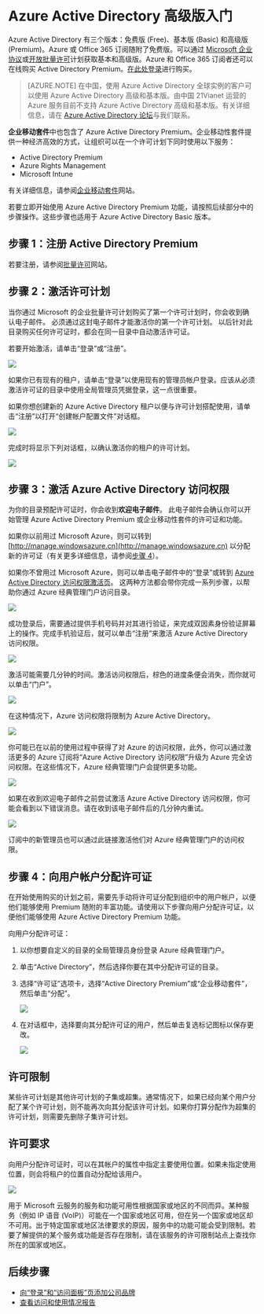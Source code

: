<properties
	pageTitle="Azure Active Directory 高级版入门"
	description="本主题介绍如何注册 Azure Active Directory Premium Edition。"
	services="active-directory"
	documentationCenter=""
	authors="markusvi"
	manager="stevenpo" 
	editor="LisaToft"/>

<tags 
	ms.service="active-directory" 
	ms.date="04/18/2016"
	wacn.date="06/21/2016"/>

# Azure Active Directory 高级版入门

Azure Active Directory 有三个版本：免费版 (Free)、基本版 (Basic) 和高级版 (Premium)。Azure 或 Office 365 订阅随附了免费版。可以通过 [Microsoft 企业协议](https://www.microsoft.com/zh-cn/licensing/licensing-programs/enterprise.aspx)或[开放批量许可](https://www.microsoft.com/zh-cn/licensing/licensing-programs/open-license.aspx)计划获取基本和高级版。Azure 和 Office 365 订阅者还可以在线购买 Active Directory Premium。[在此处登录](https://portal.office.com/Commerce/Catalog.aspx)进行购买。

> [AZURE.NOTE]
在中国，使用 Azure Active Directory 全球实例的客户可以使用 Azure Active Directory 高级和基本版。由中国 21Vianet 运营的 Azure 服务目前不支持 Azure Active Directory 高级和基本版。有关详细信息，请在 [Azure Active Directory 论坛](http://feedback.azure.com/forums/169401-azure-active-directory)与我们联系。

**企业移动套件**中也包含了 Azure Active Directory Premium。企业移动性套件提供一种经济高效的方式，让组织可以在一个许可计划下同时使用以下服务：

- Active Directory Premium 
- Azure Rights Management
- Microsoft Intune


有关详细信息，请参阅[企业移动套件](https://www.microsoft.com/zh-cn/server-cloud/enterprise-mobility/overview.aspx)网站。

若要立即开始使用 Azure Active Directory Premium 功能，请按照后续部分中的步骤操作。这些步骤也适用于 Azure Active Directory Basic 版本。

## 步骤 1：注册 Active Directory Premium

若要注册，请参阅[批量许可](http://www.microsoft.com/zh-cn/licensing/how-to-buy/how-to-buy.aspx)网站。

## 步骤 2：激活许可计划

当你通过 Microsoft 的企业批量许可计划购买了第一个许可计划时，你会收到确认电子邮件。
必须通过这封电子邮件才能激活你的第一个许可计划。
以后针对此目录购买任何许可证时，都会在同一目录中自动激活许可证。

若要开始激活，请单击“登录”或“注册”。


![][1]

如果你已有现有的租户，请单击“登录”以使用现有的管理员帐户登录。应该从必须激活许可证的目录中使用全局管理员凭据登录，这一点很重要。

如果你想创建新的 Azure Active Directory 租户以便与许可计划搭配使用，请单击“注册”以打开“创建帐户配置文件”对话框。

![][2]

完成时将显示下列对话框，以确认激活你的租户的许可计划。

![][3]

## 步骤 3：激活 Azure Active Directory 访问权限

为你的目录预配许可证时，你会收到**欢迎电子邮件**。
此电子邮件会确认你可以开始管理 Azure Active Directory Premium 或企业移动性套件的许可证和功能。

如果你以前用过 Microsoft Azure，则可以转到 [http://manage.windowsazure.cn](http://manage.windowsazure.cn) 以分配新的许可证（有关更多详细信息，请参阅[步骤 4](#step-4-assign-license-to-user-accounts)）。

如果你不曾用过 Microsoft Azure，则可以单击电子邮件中的“登录”或转到 [Azure Active Directory 访问权限激活页](https://account.windowsazure.cn/signup?offer=MS-AZR-0110P)。
这两种方法都会带你完成一系列步骤，以帮助你通过 Azure 经典管理门户访问目录。

![][4]

成功登录后，需要通过提供手机号码并对其进行验证，来完成双因素身份验证屏幕上的操作。完成手机验证后，就可以单击“注册”来激活 Azure Active Directory 访问权限。

![][5]

激活可能需要几分钟的时间。激活访问权限后，棕色的进度条便会消失，而你就可以单击“门户”。

![][6]

在这种情况下，Azure 访问权限将限制为 Azure Active Directory。

![][7]

你可能已在以前的使用过程中获得了对 Azure 的访问权限，此外，你可以通过激活更多的 Azure 订阅将“Azure Active Directory 访问权限”升级为 Azure 完全访问权限。在这些情况下，Azure 经典管理门户会提供更多功能。

![][8]

如果在收到欢迎电子邮件之前尝试激活 Azure Active Directory 访问权限，你可能会看到以下错误消息。请在收到该电子邮件后的几分钟内重试。

![][9]

订阅中的新管理员也可以通过此链接激活他们对 Azure 经典管理门户的访问权限。

## 步骤 4：向用户帐户分配许可证

在开始使用购买的计划之前，需要先手动将许可证分配到组织中的用户帐户，以便他们能够使用 Premium 随附的丰富功能。请使用以下步骤向用户分配许可证，以便他们能够使用 Azure Active Directory Premium 功能。

向用户分配许可证：

1. 以你想要自定义的目录的全局管理员身份登录 Azure 经典管理门户。
2. 单击“Active Directory”，然后选择你要在其中分配许可证的目录。
3. 选择“许可证”选项卡，选择“Active Directory Premium”或“企业移动套件”，然后单击“分配”。

    ![][10]

4. 在对话框中，选择要向其分配许可证的用户，然后单击复选标记图标以保存更改。

    ![][11]

## 许可限制

某些许可计划是其他许可计划的子集或超集。通常情况下，如果已经向某个用户分配了某个许可计划，则不能再次向其分配该许可计划。如果你打算分配作为超集的许可计划，则需要先删除子集许可计划。

## 许可要求

向用户分配许可证时，可以在其帐户的属性中指定主要使用位置。如果未指定使用位置，则会将租户的位置自动分配给该用户。

![][12]

用于 Microsoft 云服务的服务和功能可用性根据国家或地区的不同而异。某种服务（例如 IP 语音 (VoIP)）可能在一个国家或地区可用，但在另一个国家或地区却不可用。出于特定国家或地区法律要求的原因，服务中的功能可能会受到限制。若要了解提供的某个服务或功能是否存在限制，请在该服务的许可限制站点上查找你所在的国家或地区。

## 后续步骤

- [向“登录”和“访问面板”页添加公司品牌](/documentation/articles/active-directory-add-company-branding)
- [查看访问和使用情况报告](/documentation/articles/active-directory-view-access-usage-reports)

<!--Image references-->
[1]: ./media/active-directory-get-started-premium/MOLSEmail.png
[2]: ./media/active-directory-get-started-premium/MOLSAccountProfile.png
[3]: ./media/active-directory-get-started-premium/MOLSThankYou.png
[4]: ./media/active-directory-get-started-premium/AADEmail.png
[5]: ./media/active-directory-get-started-premium/SignUppage.png
[6]: ./media/active-directory-get-started-premium/Subscriptionspage.png
[7]: ./media/active-directory-get-started-premium/Premiuminportal.png
[8]: ./media/active-directory-get-started-premium/Premiuminportal_large.png
[9]: ./media/active-directory-get-started-premium/Signuppage_oops.png
[10]: ./media/active-directory-get-started-premium/contosolicenseplan.png
[11]: ./media/active-directory-get-started-premium/Assignlicensespicker.png
[12]: ./media/active-directory-get-started-premium/Usagelocation.png

<!---HONumber=Mooncake_0613_2016-->